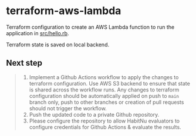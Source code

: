 # terraform-aws-lambda

Terraform configuration to create an AWS Lambda function to run the application in [src/hello.rb](src/hello.rb).

Terraform state is saved on local backend.

## Next step
> 1. Implement a Github Actions workflow to apply the changes to terraform configuration. Use AWS S3 backend to ensure that state is shared across the workflow runs. Any changes to terraform configuration should be automatically applied on push to `main` branch only, push to other branches or creation of pull requests should not trigger the workflow.
> 2. Push the updated code to a private Github repository.
> 3. Please configure the repository to allow HabitNu evaluators to configure credentials for Github Actions & evaluate the results.

